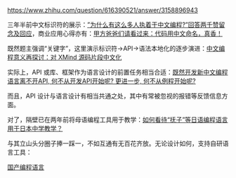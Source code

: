 https://www.zhihu.com/question/616390521/answer/3158896943

三年半前中文标识符的展示：[”为什么有这么多人执着于中文编程?”回答两千赞留念及回应](https://zhuanlan.zhihu.com/p/92370247)，商业应用心得亦有：[甲方爸爸们请看过来：代码用中文命名，真香！](https://zhuanlan.zhihu.com/p/164511494)

既然题主强调“关键字”，这里演示标识符->API->语法本地化的逐步演进：[中文编程意义再探讨：对 XMind 源码片段中文化](https://zhuanlan.zhihu.com/p/343234177)

实际上，API 或库、框架作为语言设计的前置任务相当合适：[既然开发新中文编程语言离不开API, 何不从开发API开始呢? 更进一步, 何不从例程开始呢?](https://zhuanlan.zhihu.com/p/85081589)

而且，API 设计与语言设计有相当共通之处，其中有常被忽视的报错等反馈信息方面。

对了，隔壁已在两年前将母语编程工具用于教学：[如何看待“抚子”等日语编程语言用于日本中学教学？](https://www.zhihu.com/question/510639541)

与其立山头分圈子捧一踩一，不如互通有无百花齐放。无论设计如何，支持自研语言工具：

[国产编程语言](https://zh-lang.osanswer.net/)
